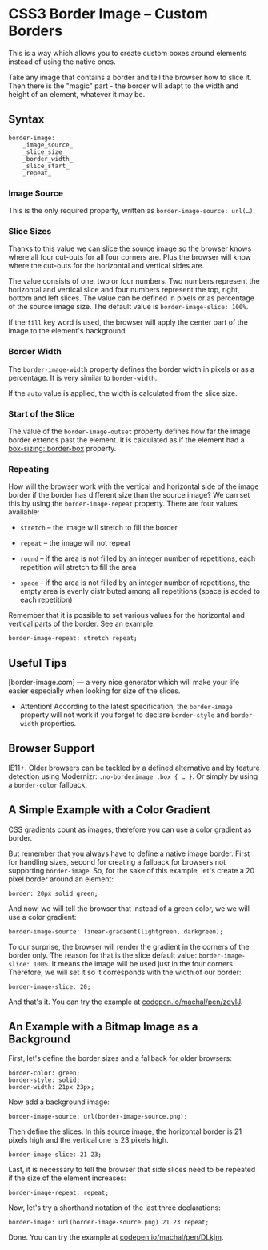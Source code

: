 CSS3 Border Image – Custom Borders
==================================

This is a way which allows you to create custom boxes around elements instead of
using the native ones.

Take any image that contains a border and tell the browser how to slice it. Then
there is the "magic" part - the border will adapt to the width and height of an
element, whatever it may be.

Syntax
------

~~~~~~~~~~~~~~~~~~~~~~~~~~~~~~~~~~~~~~~~~~~~~~~~~~~~~~~~~~~~~~~~~~~~~~~~~~~~~~~~
border-image:
    _image_source_
    _slice_size_
    _border_width_
    _slice_start_
    _repeat_
~~~~~~~~~~~~~~~~~~~~~~~~~~~~~~~~~~~~~~~~~~~~~~~~~~~~~~~~~~~~~~~~~~~~~~~~~~~~~~~~

### Image Source

This is the only required property, written as `border-image-source: url(…)`.

### Slice Sizes

Thanks to this value we can slice the source image so the browser knows where
all four cut-outs for all four corners are. Plus the browser will know where the
cut-outs for the horizontal and vertical sides are.

The value consists of one, two or four numbers. Two numbers represent the
horizontal and vertical slice and four numbers represent the top, right, bottom
and left slices. The value can be defined in pixels or as percentage of the
source image size. The default value is `border-image-slice: 100%`.

If the `fill` key word is used, the browser will apply the center part of the
image to the element's background.

### Border Width

The `border-image-width` property defines the border width in pixels or as a
percentage. It is very similar to `border-width`.

If the `auto` value is applied, the width is calculated from the slice size.

### Start of the Slice

The value of the `border-image-outset` property defines how far the image border
extends past the element. It is calculated as if the element had a [box-sizing:
border-box](<css3-box-sizing.md>) property.

### Repeating

How will the browser work with the vertical and horizontal side of the image
border if the border has different size than the source image? We can set this
by using the `border-image-repeat` property. There are four values available:

-   `stretch` – the image will stretch to fill the border

-   `repeat` – the image will not repeat

-   `round` – if the area is not filled by an integer number of repetitions,
    each repetition will stretch to fill the area

-   `space` – if the area is not filled by an integer number of repetitions, the
    empty area is evenly distributed among all repetitions (space is added to
    each repetition)

Remember that it is possible to set various values for the horizontal and
vertical parts of the border. See an example:

~~~~~~~~~~~~~~~~~~~~~~~~~~~~~~~~~~~~~~~~~~~~~~~~~~~~~~~~~~~~~~~~~~~~~~~~~~~~~~~~
border-image-repeat: stretch repeat;
~~~~~~~~~~~~~~~~~~~~~~~~~~~~~~~~~~~~~~~~~~~~~~~~~~~~~~~~~~~~~~~~~~~~~~~~~~~~~~~~

Useful Tips
-----------

[border-image.com] — a very nice generator which will make your life easier
especially when looking for size of the slices.

-   Attention! According to the latest specification, the `border-image`
    property will not work if you forget to declare `border-style` and
    `border-width` properties.

Browser Support
---------------

IE11+. Older browsers can be tackled by a defined alternative and by feature
detection using Modernizr: `.no-borderimage .box { … }`. Or simply by using a
`border-color` fallback.

A Simple Example with a Color Gradient
--------------------------------------

[CSS gradients](<css3-gradients.md>) count as images, therefore you can use a
color gradient as border.

But remember that you always have to define a native image border. First for
handling sizes, second for creating a fallback for browsers not supporting
`border-image`. So, for the sake of this example, let's create a 20 pixel border
around an element:

~~~~~~~~~~~~~~~~~~~~~~~~~~~~~~~~~~~~~~~~~~~~~~~~~~~~~~~~~~~~~~~~~~~~~~~~~~~~~~~~
border: 20px solid green;
~~~~~~~~~~~~~~~~~~~~~~~~~~~~~~~~~~~~~~~~~~~~~~~~~~~~~~~~~~~~~~~~~~~~~~~~~~~~~~~~

And now, we will tell the browser that instead of a green color, we we will use
a color gradient:

~~~~~~~~~~~~~~~~~~~~~~~~~~~~~~~~~~~~~~~~~~~~~~~~~~~~~~~~~~~~~~~~~~~~~~~~~~~~~~~~
border-image-source: linear-gradient(lightgreen, darkgreen);
~~~~~~~~~~~~~~~~~~~~~~~~~~~~~~~~~~~~~~~~~~~~~~~~~~~~~~~~~~~~~~~~~~~~~~~~~~~~~~~~

To our surprise, the browser will render the gradient in the corners of the
border only. The reason for that is the slice default value:
`border-image-slice: 100%`. It means the image will be used just in the four
corners. Therefore, we will set it so it corresponds with the width of our
border:

~~~~~~~~~~~~~~~~~~~~~~~~~~~~~~~~~~~~~~~~~~~~~~~~~~~~~~~~~~~~~~~~~~~~~~~~~~~~~~~~
border-image-slice: 20;
~~~~~~~~~~~~~~~~~~~~~~~~~~~~~~~~~~~~~~~~~~~~~~~~~~~~~~~~~~~~~~~~~~~~~~~~~~~~~~~~

And that's it. You can try the example at
[codepen.io/machal/pen/zdyIJ](<http://codepen.io/machal/pen/zdyIJ>).

An Example with a Bitmap Image as a Background
----------------------------------------------

First, let's define the border sizes and a fallback for older browsers:

~~~~~~~~~~~~~~~~~~~~~~~~~~~~~~~~~~~~~~~~~~~~~~~~~~~~~~~~~~~~~~~~~~~~~~~~~~~~~~~~
border-color: green;
border-style: solid;
border-width: 21px 23px;
~~~~~~~~~~~~~~~~~~~~~~~~~~~~~~~~~~~~~~~~~~~~~~~~~~~~~~~~~~~~~~~~~~~~~~~~~~~~~~~~

Now add a background image:

~~~~~~~~~~~~~~~~~~~~~~~~~~~~~~~~~~~~~~~~~~~~~~~~~~~~~~~~~~~~~~~~~~~~~~~~~~~~~~~~
border-image-source: url(border-image-source.png);
~~~~~~~~~~~~~~~~~~~~~~~~~~~~~~~~~~~~~~~~~~~~~~~~~~~~~~~~~~~~~~~~~~~~~~~~~~~~~~~~

Then define the slices. In this source image, the horizontal border is 21 pixels
high and the vertical one is 23 pixels high.

~~~~~~~~~~~~~~~~~~~~~~~~~~~~~~~~~~~~~~~~~~~~~~~~~~~~~~~~~~~~~~~~~~~~~~~~~~~~~~~~
border-image-slice: 21 23;
~~~~~~~~~~~~~~~~~~~~~~~~~~~~~~~~~~~~~~~~~~~~~~~~~~~~~~~~~~~~~~~~~~~~~~~~~~~~~~~~

Last, it is necessary to tell the browser that side slices need to be repeated
if the size of the element increases:

~~~~~~~~~~~~~~~~~~~~~~~~~~~~~~~~~~~~~~~~~~~~~~~~~~~~~~~~~~~~~~~~~~~~~~~~~~~~~~~~
border-image-repeat: repeat;
~~~~~~~~~~~~~~~~~~~~~~~~~~~~~~~~~~~~~~~~~~~~~~~~~~~~~~~~~~~~~~~~~~~~~~~~~~~~~~~~

Now, let's try a shorthand notation of the last three declarations:

~~~~~~~~~~~~~~~~~~~~~~~~~~~~~~~~~~~~~~~~~~~~~~~~~~~~~~~~~~~~~~~~~~~~~~~~~~~~~~~~
border-image: url(border-image-source.png) 21 23 repeat;
~~~~~~~~~~~~~~~~~~~~~~~~~~~~~~~~~~~~~~~~~~~~~~~~~~~~~~~~~~~~~~~~~~~~~~~~~~~~~~~~

Done. You can try the example at
[codepen.io/machal/pen/DLkjm](<http://codepen.io/machal/pen/DLkjm>).
